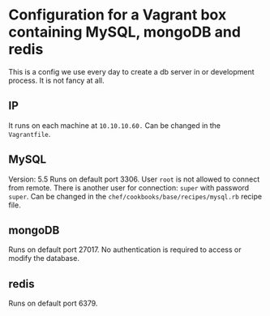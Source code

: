 # Configuration for a Vagrant box containing MySQL, mongoDB and redis
This is a config we use every day to create a db server in or development process. It is not fancy at all.

## IP
It runs on each machine at `10.10.10.60.`
Can be changed in the `Vagrantfile`.

## MySQL
Version: 5.5
Runs on default port 3306. 
User `root` is not allowed to connect from remote. There is another user for connection: `super` with password `super`.
Can be changed in the `chef/cookbooks/base/recipes/mysql.rb` recipe file.

## mongoDB
Runs on default port 27017.
No authentication is required to access or modify the database.

## redis
Runs on default port 6379.
